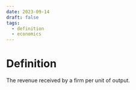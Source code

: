 ```yaml
---
date: 2023-09-14
draft: false
tags:
  - definition
  - economics
---
```

# Definition

The revenue received by a firm per unit of output.
